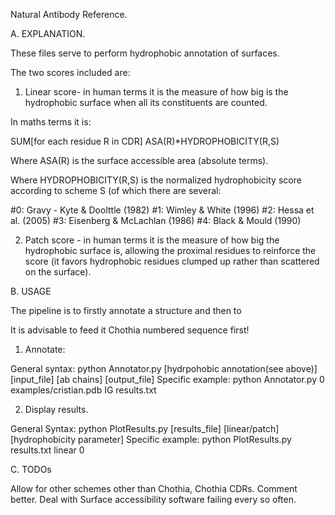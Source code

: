Natural Antibody Reference.

A. EXPLANATION.

These files serve to perform hydrophobic annotation of surfaces.

The two scores included are:

1. Linear score- in human terms it is the measure of how big is the hydrophobic surface when all its constituents are counted.

In maths terms it is:

SUM[for each residue R in CDR] ASA(R)*HYDROPHOBICITY(R,S)

Where ASA(R) is the surface accessible area (absolute terms).

Where HYDROPHOBICITY(R,S) is the normalized hydrophobicity score according to scheme S (of which there are several:

#0: Gravy - Kyte & Doolttle (1982)
#1: Wimley & White (1996)
#2: Hessa et al. (2005)
#3: Eisenberg & McLachlan (1986)
#4: Black & Mould (1990)

2. Patch score - in human terms it is the measure of how big the hydrophobic surface is, allowing the proximal residues to reinforce the score (it favors hydrophobic residues clumped up rather than scattered on the surface).

B. USAGE

The pipeline is to firstly annotate a structure and then to 

It is advisable to feed it Chothia numbered sequence first!

1. Annotate:

General syntax: python Annotator.py [hydrpohobic annotation(see above)] [input_file] [ab chains] [output_file]
Specific example: python Annotator.py 0 examples/cristian.pdb IG results.txt

2. Display results.

General Syntax: python PlotResults.py [results_file] [linear/patch] [hydrophobicity parameter]
Specific example: python PlotResults.py results.txt linear 0

C. TODOs

Allow for other schemes other than Chothia, Chothia CDRs.
Comment better.
Deal with Surface accessibility software failing every so often.
